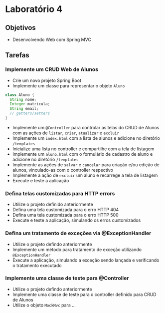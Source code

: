 # Laboratório 4

## Objetivos
- Desenvolvendo Web com Spring MVC

## Tarefas
### Implemente um CRUD Web de Alunos
- Crie um novo projeto Spring Boot
- Implemente um classe para representar o objeto `Aluno`
```java
class Aluno {
  String nome;
  Integer matricula;
  String email;
  // getters/setters
}
```
- Implemente um `@Controller` para controlar as telas do CRUD de Alunos com as ações de `listar`, `criar`, `atualizar` e `excluir`
- Implemente um `index.html` com a lista de alunos e adicione no diretório `/templates`
- Inicialize uma lista no controller e compartilhe com a tela de listagem
- Implemente um `aluno.html` com o formulário de cadastro de aluno e adicione no diretório `/templates`
- Implemente as ações de `salvar` e `cancelar` para criação e/ou edição de alunos, vinculado-as com o controller respectivo
- Implemente a ação de `excluir` um aluno e recarrege a tela de listagem
- Execute e teste a aplicação

### Defina telas customizadas para HTTP errors
- Utilize o projeto definido anteriormente
- Defina uma tela customizada para o erro HTTP 404
- Defina uma tela customizada para o erro HTTP 500
- Execute e teste a aplicação, simulando os erros customizados

### Defina um tratamento de exceções via @ExceptionHandler
- Utilize o projeto defindo anteriormente
- Implemente um método para tratamento de exceção utilizando `@ExceptionHandler`
- Execute a aplicação, simulando a exceção sendo lançada e verificando o tratamento executado

### Implemente uma classe de teste para @Controller
- Utilize o projeto defindo anteriormente
- Implemente uma classe de teste para o controller definido para CRUD de Alunos
- Utilize o objeto `MockMvc` para ...

